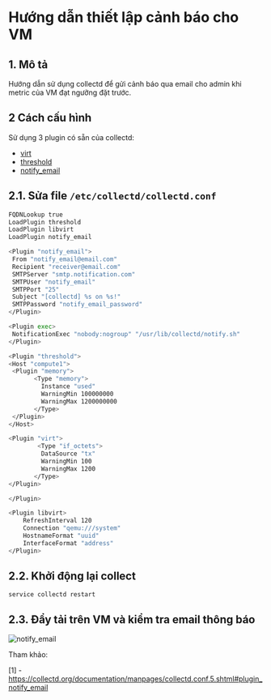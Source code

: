 # Hướng dẫn thiết lập cảnh báo cho VM

## 1. Mô tả

Hướng dẫn sử dụng collectd để gửi cảnh báo qua email cho admin khi metric của VM đạt ngưỡng đặt trước.

## 2 Cách cấu hình
Sử dụng 3 plugin có sẵn của collectd:
 - [virt](virt_plugin.md)
 - [threshold](threshold_plugin.md)
 - [notify_email](notify_email_plugin.md)

## 2.1. Sửa file `/etc/collectd/collectd.conf`

```sh
FQDNLookup true
LoadPlugin threshold
LoadPlugin libvirt
LoadPlugin notify_email

<Plugin "notify_email">
 From "notify_email@email.com"
 Recipient "receiver@email.com"
 SMTPServer "smtp.notification.com"
 SMTPUser "notify_email"
 SMTPPort "25"
 Subject "[collectd] %s on %s!"
 SMTPPassword "notify_email_password"
</Plugin>

<Plugin exec>
 NotificationExec "nobody:nogroup" "/usr/lib/collectd/notify.sh"
</Plugin>

<Plugin "threshold">
<Host "compute1">
 <Plugin "memory">
       <Type "memory">
         Instance "used"
         WarningMin 100000000
         WarningMax 1200000000
       </Type>
 </Plugin>
</Host>

<Plugin "virt">
        <Type "if_octets">
         DataSource "tx"
         WarningMin 100
         WarningMax 1200
       </Type>
</Plugin>

</Plugin>

<Plugin libvirt>
    RefreshInterval 120
    Connection "qemu:///system"
    HostnameFormat "uuid"
    InterfaceFormat "address"
</Plugin>
```

## 2.2. Khởi động lại collect
`service collectd restart`

## 2.3. Đẩy tải trên VM và kiểm tra email thông báo
![notify_email](../images/notifi_email/notify_email_1.png)



Tham khảo:

[1] - https://collectd.org/documentation/manpages/collectd.conf.5.shtml#plugin_notify_email
